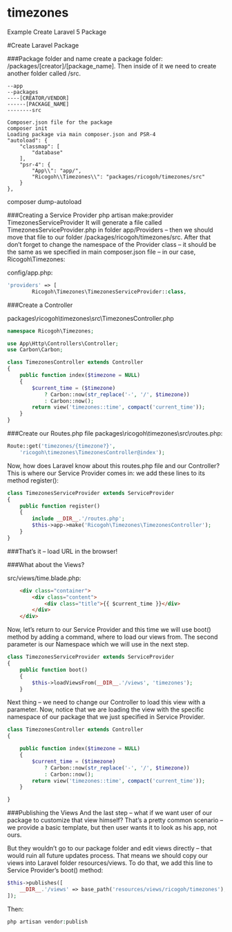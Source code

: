 # timezones
Example Create Laravel 5 Package

#Create Laravel Package

###Package folder and name
create a package folder: /packages/[creator]/[package_name]. Then inside of it we need to create another folder called /src.

```
--app
--packages
----[CREATOR/VENDOR]
------[PACKAGE_NAME]
--------src
            
Composer.json file for the package
composer init
Loading package via main composer.json and PSR-4
"autoload": {
    "classmap": [
        "database"
    ],
    "psr-4": {
        "App\\": "app/",
        "Ricogoh\\Timezones\\": "packages/ricogoh/timezones/src"
    }
},
```

composer dump-autoload
            
###Creating a Service Provider
php artisan make:provider TimezonesServiceProvider
It will generate a file called TimezonesServiceProvider.php in folder app/Providers – then we should move that file to our folder /packages/ricogoh/timezones/src. After that don’t forget to change the namespace of the Provider class – it should be the same as we specified in main composer.json file – in our case, Ricogoh\Timezones:

config/app.php:

```php
'providers' => [
        Ricogoh\Timezones\TimezonesServiceProvider::class,
```

###Create a Controller

packages\ricogoh\timezones\src\TimezonesController.php

```php
namespace Ricogoh\Timezones;

use App\Http\Controllers\Controller;
use Carbon\Carbon;

class TimezonesController extends Controller
{
    public function index($timezone = NULL)
    {
        $current_time = ($timezone)
            ? Carbon::now(str_replace('-', '/', $timezone))
            : Carbon::now();
        return view('timezones::time', compact('current_time'));
    }
}
```
                
###Create our Routes.php file
packages\ricogoh\timezones\src\routes.php:

```php
Route::get('timezones/{timezone?}',
    'ricogoh\timezones\TimezonesController@index');
```

Now, how does Laravel know about this routes.php file and our Controller? This is where our Service Provider comes in: we add these lines to its method register():

```php
class TimezonesServiceProvider extends ServiceProvider
{
    public function register()
    {
        include __DIR__.'/routes.php';
        $this->app->make('Ricogoh\Timezones\TimezonesController');
    }
}
```
            
###That’s it – load URL in the browser!


###What about the Views?

src/views/time.blade.php:

```html
    <div class="container">
        <div class="content">
            <div class="title">{{ $current_time }}</div>
        </div>
    </div>
```

            
Now, let’s return to our Service Provider and this time we will use boot() method by adding a command, where to load our views from. The second parameter is our Namespace which we will use in the next step.

```php
class TimezonesServiceProvider extends ServiceProvider
{
    public function boot()
    {
        $this->loadViewsFrom(__DIR__.'/views', 'timezones');
    }
```
            
Next thing – we need to change our Controller to load this view with a parameter. Now, notice that we are loading the view with the specific namespace of our package that we just specified in Service Provider.

```php
class TimezonesController extends Controller
{

    public function index($timezone = NULL)
    {
        $current_time = ($timezone)
            ? Carbon::now(str_replace('-', '/', $timezone))
            : Carbon::now();
        return view('timezones::time', compact('current_time'));
    }

}
```
            
###Publishing the Views
And the last step – what if we want user of our package to customize that view himself? That’s a pretty common scenario – we provide a basic template, but then user wants it to look as his app, not ours.

But they wouldn’t go to our package folder and edit views directly – that would ruin all future updates process. That means we should copy our views into Laravel folder resources/views. To do that, we add this line to Service Provider’s boot() method:

```php
$this->publishes([
    __DIR__.'/views' => base_path('resources/views/ricogoh/timezones'),
]);
```
            
Then:
```php
php artisan vendor:publish
```
